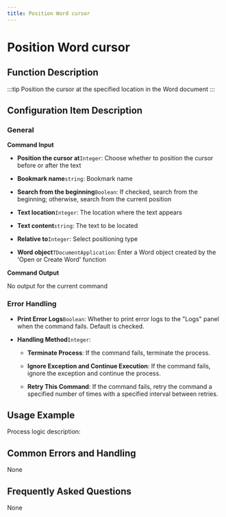 ```yaml
---
title: Position Word cursor
---
```


# Position Word cursor

## Function Description

:::tip 
Position the cursor at the specified location in the Word document
:::

## Configuration Item Description

### General

**Command Input**

- **Position the cursor at**`Integer`: Choose whether to position the cursor before or after the text

- **Bookmark name**`string`: Bookmark name

- **Search from the beginning**`Boolean`: If checked, search from the beginning; otherwise, search from the current position

- **Text location**`Integer`: The location where the text appears

- **Text content**`string`: The text to be located

- **Relative to**`Integer`: Select positioning type

- **Word object**`TDocumentApplication`: Enter a Word object created by the 'Open or Create Word' function


**Command Output**

No output for the current command


### Error Handling

- **Print Error Logs**`Boolean`: Whether to print error logs to the "Logs" panel when the command fails. Default is checked. 

- **Handling Method**`Integer`:

    - **Terminate Process**: If the command fails, terminate the process.

    - **Ignore Exception and Continue Execution**: If the command fails, ignore the exception and continue the process.

    - **Retry This Command**: If the command fails, retry the command a specified number of times with a specified interval between retries.

## Usage Example

Process logic description:

## Common Errors and Handling

None

## Frequently Asked Questions

None

